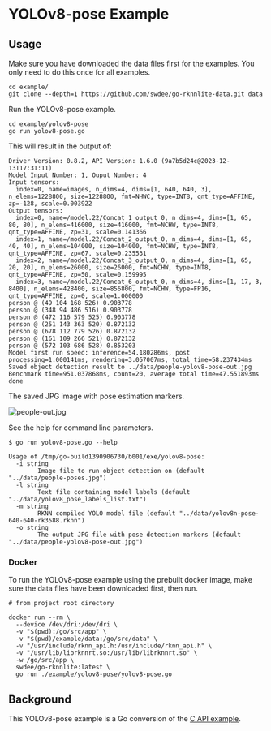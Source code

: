 # YOLOv8-pose Example


## Usage

Make sure you have downloaded the data files first for the examples.
You only need to do this once for all examples.

```
cd example/
git clone --depth=1 https://github.com/swdee/go-rknnlite-data.git data
```

Run the YOLOv8-pose example.
```
cd example/yolov8-pose
go run yolov8-pose.go
```

This will result in the output of:
```
Driver Version: 0.8.2, API Version: 1.6.0 (9a7b5d24c@2023-12-13T17:31:11)
Model Input Number: 1, Ouput Number: 4
Input tensors:
  index=0, name=images, n_dims=4, dims=[1, 640, 640, 3], n_elems=1228800, size=1228800, fmt=NHWC, type=INT8, qnt_type=AFFINE, zp=-128, scale=0.003922
Output tensors:
  index=0, name=/model.22/Concat_1_output_0, n_dims=4, dims=[1, 65, 80, 80], n_elems=416000, size=416000, fmt=NCHW, type=INT8, qnt_type=AFFINE, zp=31, scale=0.141366
  index=1, name=/model.22/Concat_2_output_0, n_dims=4, dims=[1, 65, 40, 40], n_elems=104000, size=104000, fmt=NCHW, type=INT8, qnt_type=AFFINE, zp=67, scale=0.235531
  index=2, name=/model.22/Concat_3_output_0, n_dims=4, dims=[1, 65, 20, 20], n_elems=26000, size=26000, fmt=NCHW, type=INT8, qnt_type=AFFINE, zp=50, scale=0.159995
  index=3, name=/model.22/Concat_6_output_0, n_dims=4, dims=[1, 17, 3, 8400], n_elems=428400, size=856800, fmt=NCHW, type=FP16, qnt_type=AFFINE, zp=0, scale=1.000000
person @ (49 104 168 526) 0.903778
person @ (348 94 486 516) 0.903778
person @ (472 116 579 525) 0.903778
person @ (251 143 363 520) 0.872132
person @ (678 112 779 526) 0.872132
person @ (161 109 266 521) 0.872132
person @ (572 103 686 528) 0.853203
Model first run speed: inference=54.180286ms, post processing=1.000141ms, rendering=3.057007ms, total time=58.237434ms
Saved object detection result to ../data/people-yolov8-pose-out.jpg
Benchmark time=951.037868ms, count=20, average total time=47.551893ms
done
```

The saved JPG image with pose estimation markers.

![people-out.jpg](people-out.jpg)



See the help for command line parameters.
```
$ go run yolov8-pose.go --help

Usage of /tmp/go-build1390906730/b001/exe/yolov8-pose:
  -i string
        Image file to run object detection on (default "../data/people-poses.jpg")
  -l string
        Text file containing model labels (default "../data/yolov8_pose_labels_list.txt")
  -m string
        RKNN compiled YOLO model file (default "../data/yolov8n-pose-640-640-rk3588.rknn")
  -o string
        The output JPG file with pose detection markers (default "../data/people-yolov8-pose-out.jpg")       
```



### Docker

To run the YOLOv8-pose example using the prebuilt docker image, make sure the data files have been downloaded first,
then run.
```
# from project root directory

docker run --rm \
  --device /dev/dri:/dev/dri \
  -v "$(pwd):/go/src/app" \
  -v "$(pwd)/example/data:/go/src/data" \
  -v "/usr/include/rknn_api.h:/usr/include/rknn_api.h" \
  -v "/usr/lib/librknnrt.so:/usr/lib/librknnrt.so" \
  -w /go/src/app \
  swdee/go-rknnlite:latest \
  go run ./example/yolov8-pose/yolov8-pose.go
```



## Background

This YOLOv8-pose example is a Go conversion of the [C API example](https://github.com/airockchip/rknn_model_zoo/blob/main/examples/yolov8_pose/cpp/main.cc).

